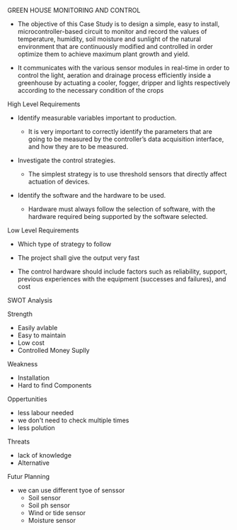 GREEN HOUSE MONITORING AND CONTROL

* The objective of this Case Study is to design a simple, easy to install, microcontroller-based circuit to monitor and record the values of temperature, humidity, soil moisture and sunlight of the natural environment that are continuously modified and controlled in order optimize them to achieve maximum plant growth and yield. 


* It communicates with the various sensor modules in real-time in order to control the light, aeration and drainage process efficiently inside a greenhouse by actuating a cooler, fogger, dripper and lights respectively according to the necessary condition of the crops



High Level Requirements

* Identify measurable variables important to production. 
    * It is very important to correctly identify the parameters that are going to be measured by the controller’s data acquisition interface, and how they are to be measured.

* Investigate the control strategies. 
    * The simplest strategy is to use threshold sensors that directly affect actuation of devices.

* Identify the software and the hardware to be used. 

    * 	Hardware must always follow the selection of software, with the hardware required being supported by the software selected.

Low Level Requirements

* Which type of strategy to follow

* The project shall give the output very fast

* The control hardware should include factors such as reliability, support, previous experiences with the equipment (successes and failures), and cost


SWOT Analysis

Strength                                       

* Easily avlable                                    
* Easy to maintain                                  
* Low cost
* Controlled Money Suplly

 Weakness

* Installation
* Hard to find Components


Oppertunities                                   

* less labour needed                               
* we don't need to check multiple times            
* less polution

Threats

 * lack of knowledge
  * Alternative

  
Futur Planning

* we can use different tyoe of senssor
    * Soil sensor
    * Soil ph sensor
    * Wind or tide sensor
    * Moisture sensor

